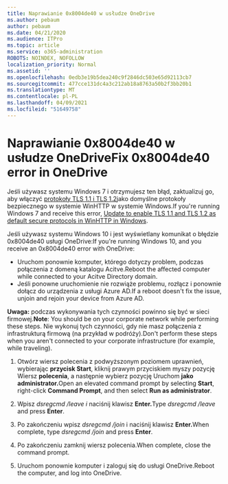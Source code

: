 ```yaml
---
title: Naprawianie 0x8004de40 w usłudze OneDrive
ms.author: pebaum
author: pebaum
ms.date: 04/21/2020
ms.audience: ITPro
ms.topic: article
ms.service: o365-administration
ROBOTS: NOINDEX, NOFOLLOW
localization_priority: Normal
ms.assetid: ''
ms.openlocfilehash: 0edb3e19b5dea240c9f2846dc503e65d92113cb7
ms.sourcegitcommit: 477cce131dc4a3c212ab18a8763a50b2f3bb20b1
ms.translationtype: MT
ms.contentlocale: pl-PL
ms.lasthandoff: 04/09/2021
ms.locfileid: "51649758"
---
```

# <a name="fix-0x8004de40-error-in-onedrive"></a><span data-ttu-id="32892-102">Naprawianie 0x8004de40 w usłudze OneDrive</span><span class="sxs-lookup"><span data-stu-id="32892-102">Fix 0x8004de40 error in OneDrive</span></span>

<span data-ttu-id="32892-103">Jeśli używasz systemu Windows 7 i otrzymujesz ten błąd, zaktualizuj go, aby włączyć [protokoły TLS 1.1 i TLS 1.2](https://support.microsoft.com/topic/update-to-enable-tls-1-1-and-tls-1-2-as-default-secure-protocols-in-winhttp-in-windows-c4bd73d2-31d7-761e-0178-11268bb10392)jako domyślne protokoły bezpiecznego w systemie WinHTTP w systemie Windows.</span><span class="sxs-lookup"><span data-stu-id="32892-103">If you're running Windows 7 and receive this error, [Update to enable TLS 1.1 and TLS 1.2 as default secure protocols in WinHTTP in Windows](https://support.microsoft.com/topic/update-to-enable-tls-1-1-and-tls-1-2-as-default-secure-protocols-in-winhttp-in-windows-c4bd73d2-31d7-761e-0178-11268bb10392).</span></span>

<span data-ttu-id="32892-104">Jeśli używasz systemu Windows 10 i jest wyświetlany komunikat o błędzie 0x8004de40 usługi OneDrive:</span><span class="sxs-lookup"><span data-stu-id="32892-104">If you're running Windows 10, and you receive an 0x8004de40 error with OneDrive:</span></span>

- <span data-ttu-id="32892-105">Uruchom ponownie komputer, którego dotyczy problem, podczas połączenia z domeną katalogu Acitve.</span><span class="sxs-lookup"><span data-stu-id="32892-105">Reboot the affected computer while connected to your Acitve Directory domain.</span></span>
- <span data-ttu-id="32892-106">Jeśli ponowne uruchomienie nie rozwiąże problemu, rozłącz i ponownie dołącz do urządzenia z usługi Azure AD.</span><span class="sxs-lookup"><span data-stu-id="32892-106">If a reboot doesn't fix the issue, unjoin and rejoin your device from Azure AD.</span></span> 

<span data-ttu-id="32892-107">**Uwaga:** podczas wykonywania tych czynności powinno się być w sieci firmowej.</span><span class="sxs-lookup"><span data-stu-id="32892-107">**Note**: You should be on your corporate network while performing these steps.</span></span> <span data-ttu-id="32892-108">Nie wykonuj tych czynności, gdy nie masz połączenia z infrastrukturą firmową (na przykład w podróży).</span><span class="sxs-lookup"><span data-stu-id="32892-108">Don't perform these steps when you aren't connected to your corporate infrastructure (for example, while traveling).</span></span> 

1. <span data-ttu-id="32892-109">Otwórz wiersz polecenia z podwyższonym poziomem uprawnień, wybierając **przycisk Start**, kliknij prawym przyciskiem myszy pozycję Wiersz **polecenia**, a następnie wybierz pozycję Uruchom **jako administrator.**</span><span class="sxs-lookup"><span data-stu-id="32892-109">Open an elevated command prompt by selecting **Start**, right-click **Command Prompt**, and then select **Run as administrator**.</span></span>

1. <span data-ttu-id="32892-110">Wpisz *dsregcmd /leave i* naciśnij klawisz **Enter.**</span><span class="sxs-lookup"><span data-stu-id="32892-110">Type *dsregcmd /leave* and press **Enter**.</span></span>

1. <span data-ttu-id="32892-111">Po zakończeniu wpisz *dsregcmd /join* i naciśnij klawisz **Enter.**</span><span class="sxs-lookup"><span data-stu-id="32892-111">When complete, type *dsregcmd /join* and press **Enter**.</span></span>

1. <span data-ttu-id="32892-112">Po zakończeniu zamknij wiersz polecenia.</span><span class="sxs-lookup"><span data-stu-id="32892-112">When complete, close the command prompt.</span></span>

1. <span data-ttu-id="32892-113">Uruchom ponownie komputer i zaloguj się do usługi OneDrive.</span><span class="sxs-lookup"><span data-stu-id="32892-113">Reboot the computer, and log into OneDrive.</span></span>